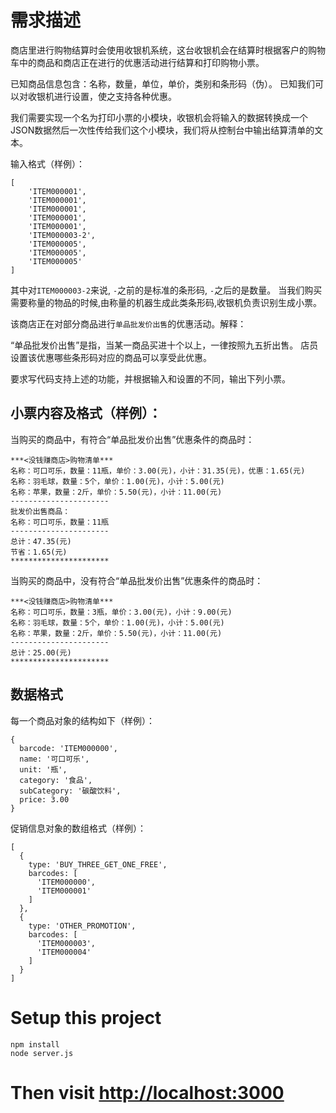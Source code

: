 需求描述
=======

商店里进行购物结算时会使用收银机系统，这台收银机会在结算时根据客户的购物车中的商品和商店正在进行的优惠活动进行结算和打印购物小票。

已知商品信息包含：名称，数量，单位，单价，类别和条形码（伪）。 
已知我们可以对收银机进行设置，使之支持各种优惠。

我们需要实现一个名为打印小票的小模块，收银机会将输入的数据转换成一个JSON数据然后一次性传给我们这个小模块，我们将从控制台中输出结算清单的文本。

输入格式（样例）：

```
[
    'ITEM000001',
    'ITEM000001',
    'ITEM000001',
    'ITEM000001',
    'ITEM000001',
    'ITEM000003-2',
    'ITEM000005',
    'ITEM000005',
    'ITEM000005'
]
```

其中对`ITEM000003-2`来说, `-`之前的是标准的条形码, `-`之后的是数量。 
当我们购买需要称量的物品的时候,由称量的机器生成此类条形码,收银机负责识别生成小票。

该商店正在对部分商品进行`单品批发价出售`的优惠活动。解释：

“单品批发价出售”是指，当某一商品买进十个以上，一律按照九五折出售。
店员设置该优惠哪些条形码对应的商品可以享受此优惠。

要求写代码支持上述的功能，并根据输入和设置的不同，输出下列小票。

小票内容及格式（样例）：
-------------------

当购买的商品中，有符合“单品批发价出售”优惠条件的商品时：

```
***<没钱赚商店>购物清单***
名称：可口可乐，数量：11瓶，单价：3.00(元)，小计：31.35(元)，优惠：1.65(元)
名称：羽毛球，数量：5个，单价：1.00(元)，小计：5.00(元)
名称：苹果，数量：2斤，单价：5.50(元)，小计：11.00(元)
----------------------
批发价出售商品：
名称：可口可乐，数量：11瓶
----------------------
总计：47.35(元)
节省：1.65(元)
**********************
```

当购买的商品中，没有符合“单品批发价出售”优惠条件的商品时：

```
***<没钱赚商店>购物清单***
名称：可口可乐，数量：3瓶，单价：3.00(元)，小计：9.00(元)
名称：羽毛球，数量：5个，单价：1.00(元)，小计：5.00(元)
名称：苹果，数量：2斤，单价：5.50(元)，小计：11.00(元)
----------------------
总计：25.00(元)
**********************
```

数据格式
-------

每一个商品对象的结构如下（样例）：

```
{
  barcode: 'ITEM000000',
  name: '可口可乐',
  unit: '瓶',
  category: '食品',
  subCategory: '碳酸饮料',
  price: 3.00
}
```

促销信息对象的数组格式（样例）：

```
[
  {
    type: 'BUY_THREE_GET_ONE_FREE',
    barcodes: [
      'ITEM000000',
      'ITEM000001'
    ]
  },
  {
    type: 'OTHER_PROMOTION',
    barcodes: [
      'ITEM000003',
      'ITEM000004'
    ]
  }
]
```

Setup this project
==========================
```
npm install
node server.js
```
Then visit <http://localhost:3000>
==========================
